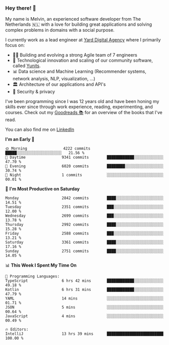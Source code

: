 ### Hey there! 👋

My name is Melvin, an experienced software developer from The Netherlands 🇳🇱 with a love for building great applications and solving complex problems in domains with a social purpose. 

I currently work as a lead engineer at [Yard Digital Agency](https://github.com/yardinternet) where I primarily focus on:

* 👏🏼 Building and evolving a strong Agile team of 7 engineers
* 🚀 Technological innovation and scaling of our community software, called [Yunits](https://www.yunits.com/).
* 📊 Data science and Machine Learning (Recommender systems, network analysis, NLP, visualization, ...)
* 🏛 Architecture of our applications and API's
* 🔐 Security & privacy

I've been programming since I was 12 years old and have been honing my skills ever since through work experience, reading, experimenting, and courses.
Check out my [Goodreads 📚](https://goodreads.com/melvinkoopmans) for an overview of the books that I've read. 

You can also find me on [LinkedIn](https://www.linkedin.com/in/melvinkoopmans)

<!--START_SECTION:waka-->
**I'm an Early 🐤** 

```text
🌞 Morning                4222 commits        █████░░░░░░░░░░░░░░░░░░░░   21.56 % 
🌆 Daytime                9341 commits        ████████████░░░░░░░░░░░░░   47.70 % 
🌃 Evening                6020 commits        ████████░░░░░░░░░░░░░░░░░   30.74 % 
🌙 Night                  1 commits           ░░░░░░░░░░░░░░░░░░░░░░░░░   00.01 % 
```
📅 **I'm Most Productive on Saturday** 

```text
Monday                   2842 commits        ████░░░░░░░░░░░░░░░░░░░░░   14.51 % 
Tuesday                  2351 commits        ███░░░░░░░░░░░░░░░░░░░░░░   12.00 % 
Wednesday                2699 commits        ███░░░░░░░░░░░░░░░░░░░░░░   13.78 % 
Thursday                 2992 commits        ████░░░░░░░░░░░░░░░░░░░░░   15.28 % 
Friday                   2588 commits        ███░░░░░░░░░░░░░░░░░░░░░░   13.21 % 
Saturday                 3361 commits        ████░░░░░░░░░░░░░░░░░░░░░   17.16 % 
Sunday                   2751 commits        ████░░░░░░░░░░░░░░░░░░░░░   14.05 % 
```


📊 **This Week I Spent My Time On** 

```text
💬 Programming Languages: 
TypeScript               6 hrs 42 mins       ████████████░░░░░░░░░░░░░   49.18 % 
Kotlin                   6 hrs 31 mins       ████████████░░░░░░░░░░░░░   47.79 % 
YAML                     14 mins             ░░░░░░░░░░░░░░░░░░░░░░░░░   01.71 % 
JSON                     5 mins              ░░░░░░░░░░░░░░░░░░░░░░░░░   00.64 % 
JavaScript               4 mins              ░░░░░░░░░░░░░░░░░░░░░░░░░   00.49 % 

🔥 Editors: 
IntelliJ                 13 hrs 39 mins      █████████████████████████   100.00 % 
```


<!--END_SECTION:waka-->
